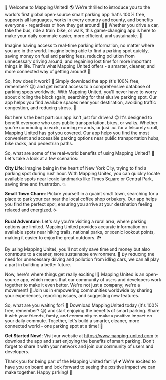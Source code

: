 🚨 Welcome to Mapping United! 🌎 We're thrilled to introduce you to the world's first global open-source smart parking app that's 100% free, supports all languages, works in every country and county, and benefits everyone - regardless of how they get around! 🚌💨 Whether you drive a car, take the bus, ride a train, bike, or walk, this game-changing app is here to make your daily commute easier, more efficient, and sustainable. 🌟

Imagine having access to real-time parking information, no matter where you are in the world. Imagine being able to find a parking spot quickly, saving money on fuel and parking fees, reducing pollution from unnecessary driving around, and regaining lost time for more important things in life. That's what Mapping United offers - a smarter, cleaner, and more connected way of getting around! 💪

So, how does it work? 🤔 Simply download the app (it's 100% free, remember? 😉) and get instant access to a comprehensive database of parking spots worldwide. With Mapping United, you'll never have to worry about circling the block again, searching for that elusive parking spot. Our app helps you find available spaces near your destination, avoiding traffic congestion, and reducing stress. 🙌

But here's the best part: our app isn't just for drivers! 😊 It's designed to benefit everyone who uses public transportation, bikes, or walks. Whether you're commuting to work, running errands, or just out for a leisurely stroll, Mapping United has got you covered. Our app helps you find the most convenient and accessible parking options near public transportation hubs, bike racks, and pedestrian paths.

So, what are some of the real-world benefits of using Mapping United? 🤔 Let's take a look at a few scenarios:

**City Life**: Imagine being in the heart of New York City, trying to find a parking spot during rush hour. With Mapping United, you can quickly locate available spots near iconic landmarks like Times Square or Central Park, saving time and frustration. 💥

**Small Town Charm**: Picture yourself in a quaint small town, searching for a place to park your car near the local coffee shop or bakery. Our app helps you find the perfect spot, ensuring you arrive at your destination feeling relaxed and energized. ☕️

**Rural Adventure**: Let's say you're visiting a rural area, where parking options are limited. Mapping United provides accurate information on available spots near hiking trails, national parks, or scenic lookout points, making it easier to enjoy the great outdoors. 🏞️

By using Mapping United, you'll not only save time and money but also contribute to a cleaner, more sustainable environment. 💚 By reducing the need for unnecessary driving and pollution from idling cars, we can all play a part in building a better future.

Now, here's where things get really exciting! 🎉 Mapping United is an open-source app, which means that our community of users and developers work together to make it even better. We're not just a company; we're a movement! 💪 Join us in empowering communities worldwide by sharing your experiences, reporting issues, and suggesting new features.

So, what are you waiting for? 🤔 Download Mapping United today (it's 100% free, remember? 😉) and start enjoying the benefits of smart parking. Share it with your friends, family, and community to make a positive impact on your daily commute. Together, let's build a smarter, cleaner, more connected world - one parking spot at a time! 🌟

**Get Started Now!**: Visit our website at https://www.mapping-united.com to download the app and start enjoying the benefits of smart parking. Don't forget to share it with your network and join our community of users and developers.

Thank you for being part of the Mapping United family! 💕 We're excited to have you on board and look forward to seeing the positive impact we can make together. Happy parking! 🚗